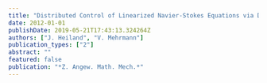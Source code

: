 ```yaml
---
title: "Distributed Control of Linearized Navier-Stokes Equations via Discretized Input/Output Maps"
date: 2012-01-01
publishDate: 2019-05-21T17:43:13.324264Z
authors: ["J. Heiland", "V. Mehrmann"]
publication_types: ["2"]
abstract: ""
featured: false
publication: "*Z. Angew. Math. Mech.*"
---
```


